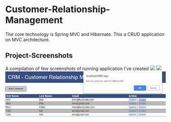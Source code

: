# Customer-Relationship-Management
The core technology is Spring MVC and Hibernate. This a CRUD application on MVC architecture.

## Project-Screenshots

A compilation of few screenshots of running application I've created
![](https://raw.github.com/Moytri/blob/master/images/1.png)
![](https://raw.github.com/Moytri/blob/master/images/2.png)
![](https://github.com/Moytri/Customer-Relationship-Management/blob/master/images/3.png)
